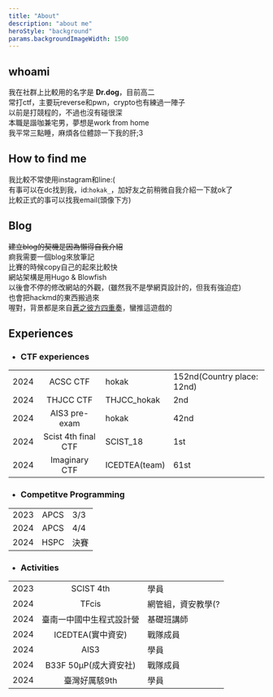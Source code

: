```yaml
---
title: "About"
description: "about me"
heroStyle: "background"
params.backgroundImageWidth: 1500
---
```



## whoami

我在社群上比較用的名字是 __Dr.dog__，目前高二  
常打ctf，主要玩reverse和pwn，crypto也有練過一陣子  
以前是打競程的，不過也沒有碰很深  
本職是諧咖兼宅男，夢想是work from home  
我平常三點睡，麻煩各位體諒一下我的肝;3    

## How to find me

我比較不常使用instagram和line:(  
有事可以在dc找到我，id:`hokak_`，加好友之前稍微自我介紹一下就ok了  
比較正式的事可以找我email(頭像下方)

## Blog

~~建立blog的契機是因為懶得自我介紹~~  
痾我需要一個blog來放筆記  
比賽的時候copy自己的起來比較快  
網站架構是用Hugo & Blowfish  
以後會不停的修改網站的外觀，(雖然我不是學網頁設計的，但我有強迫症)  
也會把hackmd的東西搬過來  
喔對，背景都是來自[蒼之彼方四重奏](https://store.steampowered.com/app/1044620/_/)，蠻推這遊戲的

## Experiences

- ### CTF experiences

|||||
|:--|:--:|:--|:--|
|2024|ACSC CTF|hokak|152nd(Country place: 12nd)|
|2024|THJCC CTF|THJCC_hokak|2nd|
|2024|AIS3 pre-exam|hokak|42nd|
|2024|Scist 4th final CTF|SCIST_18|1st|
|2024|Imaginary CTF|ICEDTEA(team)|61st|

- ### Competitve Programming

||||
|:--|:--:|:--|
|2023|APCS|3/3|
|2024|APCS|4/4|
|2024|HSPC|決賽|

- ### Activities

||||
|:--|:--:|:--|
|2023|SCIST 4th|學員|
|2024|TFcis|網管組，資安教學(?|
|2024|臺南一中國中生程式設計營|基礎班講師|
|2024|ICEDTEA(實中資安)|戰隊成員|
|2024|AIS3|學員|
|2024|B33F 50μP(成大資安社)|戰隊成員|
|2024|臺灣好厲駭9th|學員|
